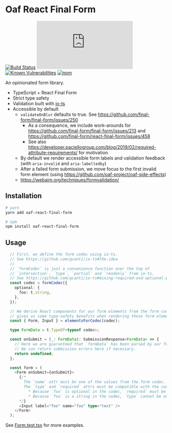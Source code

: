 # Oaf React Final Form

[![Build Status](https://travis-ci.org/oaf-project/oaf-react-final-form.svg?branch=master)](https://travis-ci.org/oaf-project/oaf-react-final-form)
[![type-coverage](https://img.shields.io/badge/dynamic/json.svg?label=type-coverage&prefix=%E2%89%A5&suffix=%&query=$.typeCoverage.atLeast&uri=https%3A%2F%2Fraw.githubusercontent.com%2Foaf-project%2Foaf-react-final-form%2Fmaster%2Fpackage.json)](https://github.com/plantain-00/type-coverage)
[![Known Vulnerabilities](https://snyk.io/test/github/oaf-project/oaf-react-final-form/badge.svg?targetFile=package.json)](https://snyk.io/test/github/oaf-project/oaf-react-final-form?targetFile=package.json)
[![npm](https://img.shields.io/npm/v/oaf-react-final-form.svg)](https://www.npmjs.com/package/oaf-react-final-form)

An opinionated form library.
* TypeScript + React Final Form
* Strict type safety
* Validation built with [io-ts](https://github.com/gcanti/io-ts)
* Accessible by default
  * `validateOnBlur` defaults to true. See https://github.com/final-form/final-form/issues/250
    * As a consequence, we include work-arounds for https://github.com/final-form/final-form/issues/213 and https://github.com/final-form/react-final-form/issues/458
    * See also https://developer.paciellogroup.com/blog/2019/02/required-attribute-requirements/ for motivation
  * By default we render accessible form labels and validation feedback (with `aria-invalid` and `aria-labelledby`)
  * After a failed form submission, we move focus to the first invalid form element (using https://github.com/oaf-project/oaf-side-effects)
  * https://webaim.org/techniques/formvalidation/

## Installation

```sh
# yarn
yarn add oaf-react-final-form

# npm
npm install oaf-react-final-form
```

## Usage
```typescript
  // First, we define the form codec using io-ts.
  // See https://github.com/gcanti/io-ts#the-idea
  //
  // `formCodec` is just a convenience function over the top of
  // `intersection`, `type`, `partial` and `readonly` from io-ts.
  // See https://github.com/gcanti/io-ts#mixing-required-and-optional-props
  const codec = formCodec({
    optional: {
      foo: t.string,
    },
  });

  // We derive React components for our form elements from the form codec. This
  // gives us some type-safety benefits when rendering these form elements (below).
  const { Form, Input } = elementsForCodec(codec);

  type FormData = t.TypeOf<typeof codec>;

  const onSubmit = (_: FormData): SubmissionResponse<FormData> => {
    // Here we are guaranteed that `formData` has been parsed by our form codec.
    // We can return submission errors here if necessary.
    return undefined;
  };

  const form = (
    <Form onSubmit={onSubmit}>
      {/*
        The `name` attr must be one of the values from the form codec.
        The `type` and `required` attrs must be compatible with the corresponding property from the form codec.
          * Because `foo` is optional in the codec, `required` must be either undefined or false.
          * Because `foo` is a string in the codec, `type` cannot be one of the numeric input types (`number` or `range`).
      */}
      <Input label="foo" name="foo" type="text" />
    </Form>
  );
```

See [Form.test.tsx](https://github.com/oaf-project/oaf-react-final-form/blob/master/src/components/Form.test.tsx) for more examples.
